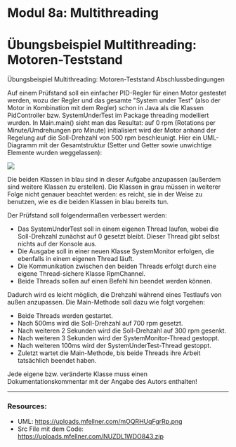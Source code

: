 # Modul 8a: Multithreading
# Übungsbeispiel Multithreading: Motoren-Teststand

Übungsbeispiel Multithreading: Motoren-Teststand
Abschlussbedingungen

Auf einem Prüfstand soll ein einfacher PID-Regler für einen Motor gestestet werden, wozu der Regler und das gesamte "System under Test" (also der Motor in Kombination mit dem Regler) schon in Java als die Klassen PidController bzw. SystemUnderTest im Package threading modelliert wurden. In Main.main() sieht man das Resultat: auf 0 rpm (Rotations per Minute/Umdrehungen pro Minute) initialisiert wird der Motor anhand der Regelung auf die Soll-Drehzahl von 500 rpm beschleunigt. Hier ein UML-Diagramm mit der Gesamtstruktur (Setter und Getter sowie unwichtige Elemente wurden weggelassen):

![](https://uploads.mfellner.com/mOQRHUqFgrRp.png)

Die beiden Klassen in blau sind in dieser Aufgabe anzupassen (außerdem sind weitere Klassen zu erstellen). Die Klassen in grau müssen in weiterer Folge nicht genauer beachtet werden: es reicht, sie in der Weise zu benutzen, wie es die beiden Klassen in blau bereits tun.

Der Prüfstand soll folgendermaßen verbessert werden:

- Das SystemUnderTest soll in einem eigenen Thread laufen, wobei die Soll-Drehzahl zunächst auf 0 gesetzt bleibt. Dieser Thread gibt selbst nichts auf der Konsole aus.
- Die Ausgabe soll in einer neuen Klasse SystemMonitor erfolgen, die ebenfalls in einem eigenen Thread läuft.
- Die Kommunikation zwischen den beiden Threads erfolgt durch eine eigene Thread-sichere Klasse RpmChannel.
- Beide Threads sollen auf einen Befehl hin beendet werden können.

Dadurch wird es leicht möglich, die Drehzahl während eines Testlaufs von außen anzupassen. Die Main-Methode soll dazu wie folgt vorgehen:

- Beide Threads werden gestartet.
- Nach 500ms wird die Soll-Drehzahl auf 700 rpm gesetzt.
- Nach weiteren 2 Sekunden wird die Soll-Drehzahl auf 300 rpm gesenkt.
- Nach weiteren 3 Sekunden wird der SystemMonitor-Thread gestoppt.
- Nach weiteren 100ms wird der SystemUnderTest-Thread gestoppt.
- Zuletzt wartet die Main-Methode, bis beide Threads ihre Arbeit tatsächlich beendet haben.

Jede eigene bzw. veränderte Klasse muss einen Dokumentationskommentar mit der Angabe des Autors enthalten!

***
### Resources:

- UML: https://uploads.mfellner.com/mOQRHUqFgrRp.png
- Src File mit dem Code: https://uploads.mfellner.com/NUZDL1WDO843.zip